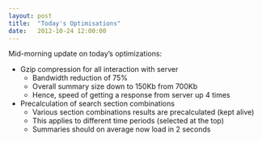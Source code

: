```yaml
---
layout: post
title:  "Today's Optimisations"
date:   2012-10-24 12:00:00
---
```


Mid-morning update on today’s optimizations:

* Gzip compression for all interaction with server
  * Bandwidth reduction of 75%
  * Overall summary size down to 150Kb from 700Kb
  * Hence, speed of getting a response from server up 4 times
* Precalculation of search section combinations
  * Various section combinations results are precalculated (kept alive)
  * This applies to different time periods (selected at the top)
  * Summaries should on average now load in 2 seconds